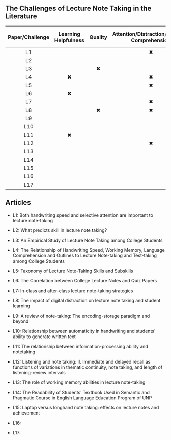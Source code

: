 
## The Challenges of Lecture Note Taking in the Literature

<div align="center">

| Paper/Challenge  | Learning Helpfulness | Quality | Attention/Distraction/Listening Comprehension | Encouragement/Quantity | Readability /Sharability | Speed | Cognitive Process/Working Memory | Language Comprehension |
|:-------------:|:-------------:|:-------------:|:-------------:|:-------------:|:-------------:|:-------------:|:-------------:|:-------------:|
| L1 |   |   | ✖ |   |   | ✖ | ✖ |   |
| L2 |   |   |   |   |   |   | ✖ | ✖ |
| L3 |   | ✖ |   |   |   | ✖ |   |   |
| L4 | ✖ |   | ✖ |   |   | ✖ |   |   |
| L5 |   |   | ✖ |   |   |   |   |   |
| L6 | ✖ |   |   |   |   |   |   |   |
| L7 |   |   | ✖ |   |   |   |   |   |
| L8 |   | ✖ | ✖ |   |   |   |   |   |
| L9 |   |   |   |   |   |   | ✖ |   |
| L10|   |   |   |   |   |   | ✖ |   |
| L11| ✖ |   |   |   |   |   | ✖ |   |
| L12|   |   | ✖ |   |   |   |   |   |
| L13|   |   |   |   |   |   | ✖ |   |
| L14|   |   |   |   | ✖ |   |   |   |
| L15|   |   |   | ✖ |   |   |   |   |
| L16|   |   |   |   |   |   |   |   |
| L17|   |   |   |   |   |   |   |   |


</div>

## Articles

- L1: Both handwriting speed and selective attention are important to lecture note-taking
- L2: What predicts skill in lecture note taking?
- L3: An Empirical Study of Lecture Note Taking among College Students
- L4: The Relationship of Handwriting Speed, Working Memory, Language Comprehension and Outlines to Lecture Note-taking and Test-taking among College Students
- L5: Taxonomy of Lecture Note-Taking Skills and Subskills
- L6: The Correlation between College Lecture Notes and Quiz Papers
- L7: In-class and after-class lecture note-taking strategies
- L8: The impact of digital distraction on lecture note taking and student learning
- L9: A review of note-taking: The encoding-storage paradigm and beyond
- L10: Relationship between automaticity in handwriting and students' ability to generate written text
- L11: The relationship between information-processing ability and notetaking
- L12: Listening and note taking: II. Immediate and delayed recall as functions of variations in thematic continuity, note taking, and length of listening-review intervals
- L13: The role of working memory abilities in lecture note-taking

- L14: The Readability of Students’ Textbook Used in Semantic and Pragmatic Course in English Language Education Program of UNP
- L15: Laptop versus longhand note taking: effects on lecture notes and achievement
- L16:
- L17:


